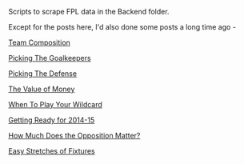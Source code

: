 Scripts to scrape FPL data in the Backend folder.

Except for the posts here, I'd also done some posts a long time ago -

[Team Composition](https://thecomeonman.blogspot.com/2014/08/fantasy-football-1-team-composition.html)

[Picking The Goalkeepers](https://thecomeonman.blogspot.com/2014/08/fantasy-football-2-picking-goalkeepers.html)

[Picking The Defense](https://thecomeonman.blogspot.com/2014/08/fantasy-football-3-picking-defense.html)

[The Value of Money](https://thecomeonman.blogspot.com/2014/08/fantasy-football-4-value-of-money.html)

[When To Play Your Wildcard](https://thecomeonman.blogspot.com/2014/08/fantasy-football-5-when-to-play-your.html)

[Getting Ready for 2014-15](https://thecomeonman.blogspot.com/2014/08/fantasy-football-6-getting-ready-for.html)

[How Much Does the Opposition Matter?](https://thecomeonman.blogspot.com/2014/08/fantasy-football-7-how-much-does.html)

[Easy Stretches of Fixtures](https://thecomeonman.blogspot.com/2016/12/fantasy-football-8-easy-stretches-of.html)
